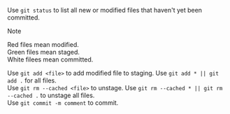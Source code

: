        
Use `git status` to list all new or modified files that haven't yet been committed.
> [!NOTE]
> Red files mean modified.
> <br/>
> Green files mean staged.
> <br/>
> White filees mean committed.

Use `git add <file>` to add modified file to staging. Use `git add * || git add .` for all files.
<br/>
Use `git rm --cached <file>` to unstage. Use `git rm --cached * || git rm --cached .` to unstage all files.
<br/>
Use `git commit -m comment` to commit.

